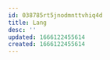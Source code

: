 ```yaml
---
id: 038785rt5jnodmnttvhiq4d
title: Lang
desc: ''
updated: 1666122455614
created: 1666122455614
---
```

